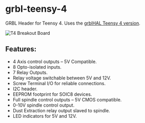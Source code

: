 # grbl-teensy-4
GRBL Header for Teensy 4. Uses the [grblHAL Teensy 4 version](https://github.com/terjeio/grblHAL).

![T4 Breakout Board](https://github.com/phil-barrett/grbl-teensy-4/blob/master/PCB%20V100.jpg?raw=true "T4 Breakout Board")

## Features:
  * 4 Axis control outputs – 5V Compatible.
  * 8 Opto-isolated inputs.
  * 7 Relay Outputs.
  * Relay voltage switchable between 5V and 12V. 
  * Screw Terminal I/O for reliable connections.
  * I2C header.
  * EEPROM footprint for SOIC8 devices.
  * Full spindle control outputs – 5V CMOS compatible.
  * 0-10V spindle control output.
  * Dust Extraction relay output slaved to spindle.
  * LED indicators for 5V and 12V.
